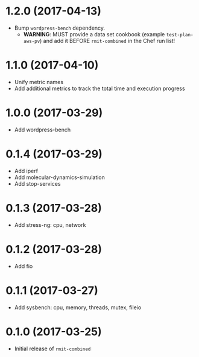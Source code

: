 # 1.2.0 (2017-04-13)

* Bump `wordpress-bench` dependency.
    * **WARNING**: MUST provide a data set cookbook (example `test-plan-aws-pv`) and add it BEFORE `rmit-combined` in the Chef run list!

# 1.1.0 (2017-04-10)

* Unify metric names
* Add additional metrics to track the total time and execution progress

# 1.0.0 (2017-03-29)

* Add wordpress-bench

# 0.1.4 (2017-03-29)

* Add iperf
* Add molecular-dynamics-simulation
* Add stop-services

# 0.1.3 (2017-03-28)

* Add stress-ng: cpu, network

# 0.1.2 (2017-03-28)

* Add fio

# 0.1.1 (2017-03-27)

* Add sysbench: cpu, memory, threads, mutex, fileio

# 0.1.0 (2017-03-25)

* Initial release of `rmit-combined`
